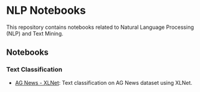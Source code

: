# NLP Notebooks

This repository contains notebooks related to Natural Language Processing (NLP) and Text Mining.

## Notebooks

### Text Classification
- [AG News - XLNet](./AG_NEWS_XLNet.ipynb): Text classification on AG News dataset using XLNet.